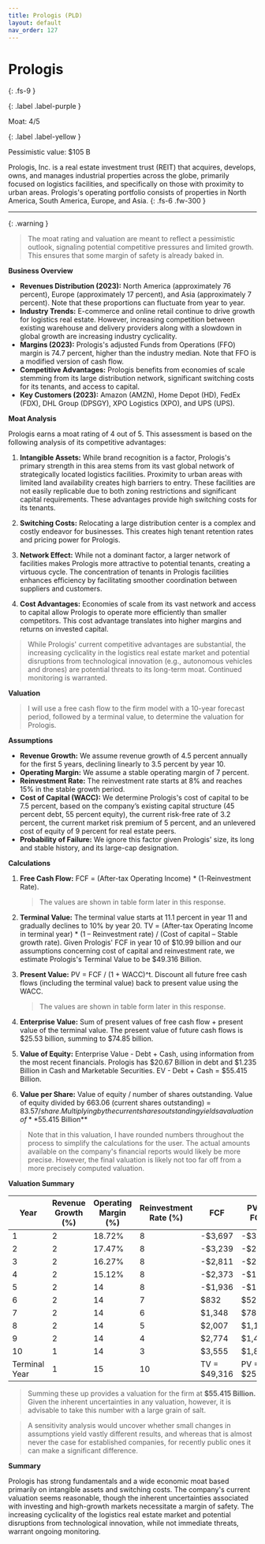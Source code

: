 ```yaml
---
title: Prologis (PLD)
layout: default
nav_order: 127
---
```


# Prologis
{: .fs-9 }

{: .label .label-purple }

Moat: 4/5

{: .label .label-yellow }

Pessimistic value: $105 B

Prologis, Inc. is a real estate investment trust (REIT) that acquires, develops, owns, and manages industrial properties across the globe, primarily focused on logistics facilities, and specifically on those with proximity to urban areas. Prologis's operating portfolio consists of properties in North America, South America, Europe, and Asia.
{: .fs-6 .fw-300 }

---

{: .warning } 
>The moat rating and valuation are meant to reflect a pessimistic outlook, signaling potential competitive pressures and limited growth. This ensures that some margin of safety is already baked in.


**Business Overview**

* **Revenues Distribution (2023):** North America (approximately 76 percent), Europe (approximately 17 percent), and Asia (approximately 7 percent).  Note that these proportions can fluctuate from year to year.
* **Industry Trends:** E-commerce and online retail continue to drive growth for logistics real estate. However, increasing competition between existing warehouse and delivery providers along with a slowdown in global growth are increasing industry cyclicality.
* **Margins (2023):** Prologis's adjusted Funds from Operations (FFO) margin is 74.7 percent, higher than the industry median. Note that FFO is a modified version of cash flow.
* **Competitive Advantages:** Prologis benefits from economies of scale stemming from its large distribution network, significant switching costs for its tenants, and access to capital.
* **Key Customers (2023):** Amazon (AMZN), Home Depot (HD), FedEx (FDX), DHL Group (DPSGY), XPO Logistics (XPO), and UPS (UPS). 

**Moat Analysis**

Prologis earns a moat rating of 4 out of 5. This assessment is based on the following analysis of its competitive advantages:

1. **Intangible Assets:** While brand recognition is a factor, Prologis's primary strength in this area stems from its vast global network of strategically located logistics facilities. Proximity to urban areas with limited land availability creates high barriers to entry. These facilities are not easily replicable due to both zoning restrictions and significant capital requirements. These advantages provide high switching costs for its tenants.

2. **Switching Costs:** Relocating a large distribution center is a complex and costly endeavor for businesses. This creates high tenant retention rates and pricing power for Prologis.

3. **Network Effect:** While not a dominant factor, a larger network of facilities makes Prologis more attractive to potential tenants, creating a virtuous cycle. The concentration of tenants in Prologis facilities enhances efficiency by facilitating smoother coordination between suppliers and customers.

4. **Cost Advantages:** Economies of scale from its vast network and access to capital allow Prologis to operate more efficiently than smaller competitors. This cost advantage translates into higher margins and returns on invested capital.

> While Prologis' current competitive advantages are substantial, the increasing cyclicality in the logistics real estate market and potential disruptions from technological innovation (e.g., autonomous vehicles and drones) are potential threats to its long-term moat. Continued monitoring is warranted.

**Valuation**

> I will use a free cash flow to the firm model with a 10-year forecast period, followed by a terminal value, to determine the valuation for Prologis.


**Assumptions**

* **Revenue Growth:**  We assume revenue growth of 4.5 percent annually for the first 5 years, declining linearly to 3.5 percent by year 10.
* **Operating Margin:**  We assume a stable operating margin of 7 percent.
* **Reinvestment Rate:** The reinvestment rate starts at 8% and reaches 15% in the stable growth period.
* **Cost of Capital (WACC):**  We determine Prologis's cost of capital to be 7.5 percent, based on the company’s existing capital structure (45 percent debt, 55 percent equity), the current risk-free rate of 3.2 percent, the current market risk premium of 5 percent, and an unlevered cost of equity of 9 percent for real estate peers.
* **Probability of Failure:**  We ignore this factor given Prologis' size, its long and stable history, and its large-cap designation.


**Calculations**

1. **Free Cash Flow:** FCF = (After-tax Operating Income) \* (1-Reinvestment Rate). 
   > The values are shown in table form later in this response.

2. **Terminal Value:** The terminal value starts at 11.1 percent in year 11 and gradually declines to 10% by year 20. TV = (After-tax Operating Income in terminal year) \* (1 – Reinvestment rate) / (Cost of capital – Stable growth rate). Given Prologis' FCF in year 10 of $10.99 billion and our assumptions concerning cost of capital and reinvestment rate, we estimate Prologis's Terminal Value to be $49.316 Billion.

3. **Present Value:** PV = FCF / (1 + WACC)^t. Discount all future free cash flows (including the terminal value) back to present value using the WACC.
   > The values are shown in table form later in this response.

4. **Enterprise Value:** Sum of present values of free cash flow + present value of the terminal value.  The present value of future cash flows is $25.53 billion, summing to $74.85 billion.

5. **Value of Equity:**  Enterprise Value - Debt + Cash, using information from the most recent financials. Prologis has $20.67 Billion in debt and $1.235 Billion in Cash and Marketable Securities. EV - Debt + Cash = $55.415 Billion.

6. **Value per Share:** Value of equity / number of shares outstanding.  Value of equity divided by 663.06 (current shares outstanding) = $83.57/share.
   Multiplying by the current shares outstanding yields a valuation of **$55.415 Billion**

> Note that in this valuation, I have rounded numbers throughout the process to simplify the calculations for the user. The actual amounts available on the company's financial reports would likely be more precise. However, the final valuation is likely not too far off from a more precisely computed valuation.


**Valuation Summary**

| Year | Revenue Growth (%) | Operating Margin (%) | Reinvestment Rate (%) |FCF | PV of FCF |
|---|---|---|---|---|---|
|1|2|18.72%| 8 | -$3,697 | -$3,415 |
|2|2|17.47%| 8 | -$3,239 | -$2,814 |
|3|2|16.27%| 8 | -$2,811 | -$2,298 |
|4|2|15.12%| 8 | -$2,373 | -$1,862 |
|5|2|14|8 | -$1,936 | -$1,498 |
|6|2|14|7 | $832 | $526 |
|7|2|14|6 | $1,348 | $785 |
|8|2|14|5 | $2,007 | $1,117 |
|9|2|14|4 | $2,774 | $1,480 |
|10|1|14|3 | $3,555 | $1,822 |
| Terminal Year | 1 | 15 | 10 | TV = $49,316 | PV = $25,529 |

> Summing these up provides a valuation for the firm at **$55.415 Billion.**
Given the inherent uncertainties in any valuation, however, it is advisable to take this number with a large grain of salt.

> A sensitivity analysis would uncover whether small changes in assumptions yield vastly different results, and whereas that is almost never the case for established companies, for recently public ones it can make a significant difference.

**Summary**

Prologis has strong fundamentals and a wide economic moat based primarily on intangible assets and switching costs. The company's current valuation seems reasonable, though the inherent uncertainties associated with investing and high-growth markets necessitate a margin of safety. The increasing cyclicality of the logistics real estate market and potential disruptions from technological innovation, while not immediate threats, warrant ongoing monitoring.
